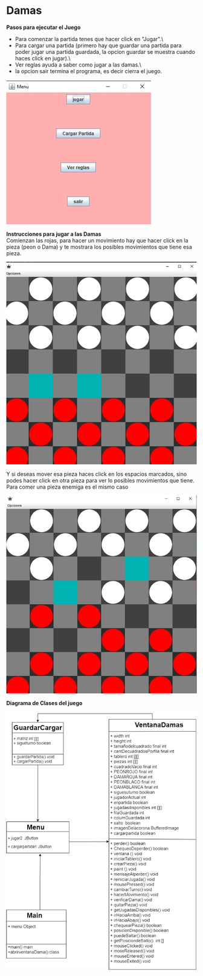# Damas
**Pasos para ejecutar el Juego**
* Para comenzar la partida tenes que hacer click en "Jugar".\
* Para cargar una partida (primero hay que guardar una partida para poder
jugar una partida guardada, la opcion guardar se muestra cuando haces 
click en jugar).\
* Ver reglas ayuda a saber como jugar a las damas.\
* la opcion sair termina el programa, es decir cierra el juego.

![This is an image](images/ParaelReadme/menu.jpg)

**Instrucciones para jugar a las Damas**\
Comienzan las rojas, para hacer un movimiento hay que hacer click en la pieza
(peon o Dama) y te mostrara los posibles movimientos que tiene esa pieza.

![this is an image](images/ParaelReadme/ventana.jpg)

Y si deseas mover esa pieza haces click en los espacios marcados, sino podes hacer click
en otra pieza para ver lo posibles movimientos que tiene. Para comer una pieza enemiga 
es el mismo caso

![this is an image](images/ParaelReadme/ventana2.jpg)

**Diagrama de Clases del juego**

![this is an image](images/ParaelReadme/DiagramadeClases.jpg)
